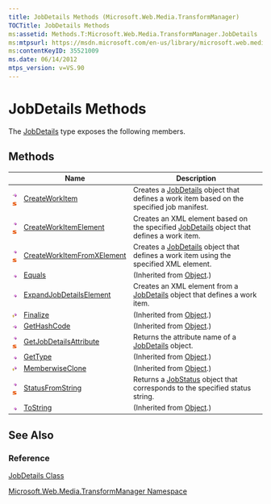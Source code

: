 ```yaml
---
title: JobDetails Methods (Microsoft.Web.Media.TransformManager)
TOCTitle: JobDetails Methods
ms:assetid: Methods.T:Microsoft.Web.Media.TransformManager.JobDetails
ms:mtpsurl: https://msdn.microsoft.com/en-us/library/microsoft.web.media.transformmanager.jobdetails_methods(v=VS.90)
ms:contentKeyID: 35521009
ms.date: 06/14/2012
mtps_version: v=VS.90
---
```


# JobDetails Methods

The [JobDetails](jobdetails-class-microsoft-web-media-transformmanager.md) type exposes the following members.

## Methods

||Name|Description|
|--- |--- |--- |
|![Public method](images/Hh125771.pubmethod(en-us,VS.90).gif "Public method")![Static member](images/Hh125771.static(en-us,VS.90).gif "Static member")|[CreateWorkItem](jobdetails-createworkitem-method-microsoft-web-media-transformmanager.md)|Creates a [JobDetails](jobdetails-class-microsoft-web-media-transformmanager.md) object that defines a work item based on the specified job manifest.|
|![Public method](images/Hh125771.pubmethod(en-us,VS.90).gif "Public method")![Static member](images/Hh125771.static(en-us,VS.90).gif "Static member")|[CreateWorkItemElement](jobdetails-createworkitemelement-method-microsoft-web-media-transformmanager.md)|Creates an XML element based on the specified [JobDetails](jobdetails-class-microsoft-web-media-transformmanager.md) object that defines a work item.|
|![Public method](images/Hh125771.pubmethod(en-us,VS.90).gif "Public method")![Static member](images/Hh125771.static(en-us,VS.90).gif "Static member")|[CreateWorkItemFromXElement](jobdetails-createworkitemfromxelement-method-microsoft-web-media-transformmanager.md)|Creates a [JobDetails](jobdetails-class-microsoft-web-media-transformmanager.md) object that defines a work item using the specified XML element.|
|![Public method](images/Hh125771.pubmethod(en-us,VS.90).gif "Public method")|[Equals](https://msdn.microsoft.com/library/bsc2ak47)|(Inherited from [Object](https://msdn.microsoft.com/library/e5kfa45b).)|
|![Public method](images/Hh125771.pubmethod(en-us,VS.90).gif "Public method")|[ExpandJobDetailsElement](jobdetails-expandjobdetailselement-method-microsoft-web-media-transformmanager.md)|Creates an XML element from a [JobDetails](jobdetails-class-microsoft-web-media-transformmanager.md) object that defines a work item.|
|![Protected method](images/Hh125771.protmethod(en-us,VS.90).gif "Protected method")|[Finalize](https://msdn.microsoft.com/library/4k87zsw7)|(Inherited from [Object](https://msdn.microsoft.com/library/e5kfa45b).)|
|![Public method](images/Hh125771.pubmethod(en-us,VS.90).gif "Public method")|[GetHashCode](https://msdn.microsoft.com/library/zdee4b3y)|(Inherited from [Object](https://msdn.microsoft.com/library/e5kfa45b).)|
|![Public method](images/Hh125771.pubmethod(en-us,VS.90).gif "Public method")![Static member](images/Hh125771.static(en-us,VS.90).gif "Static member")|[GetJobDetailsAttribute](jobdetails-getjobdetailsattribute-method-microsoft-web-media-transformmanager.md)|Returns the attribute name of a [JobDetails](jobdetails-class-microsoft-web-media-transformmanager.md) object.|
|![Public method](images/Hh125771.pubmethod(en-us,VS.90).gif "Public method")|[GetType](https://msdn.microsoft.com/library/dfwy45w9)|(Inherited from [Object](https://msdn.microsoft.com/library/e5kfa45b).)|
|![Protected method](images/Hh125771.protmethod(en-us,VS.90).gif "Protected method")|[MemberwiseClone](https://msdn.microsoft.com/library/57ctke0a)|(Inherited from [Object](https://msdn.microsoft.com/library/e5kfa45b).)|
|![Public method](images/Hh125771.pubmethod(en-us,VS.90).gif "Public method")![Static member](images/Hh125771.static(en-us,VS.90).gif "Static member")|[StatusFromString](jobdetails-statusfromstring-method-microsoft-web-media-transformmanager.md)|Returns a [JobStatus](jobstatus-enumeration-microsoft-web-media-transformmanager.md) object that corresponds to the specified status string.|
|![Public method](images/Hh125771.pubmethod(en-us,VS.90).gif "Public method")|[ToString](https://msdn.microsoft.com/library/7bxwbwt2)|(Inherited from [Object](https://msdn.microsoft.com/library/e5kfa45b).)|

## See Also

### Reference

[JobDetails Class](jobdetails-class-microsoft-web-media-transformmanager.md)

[Microsoft.Web.Media.TransformManager Namespace](microsoft-web-media-transformmanager-namespace.md)

